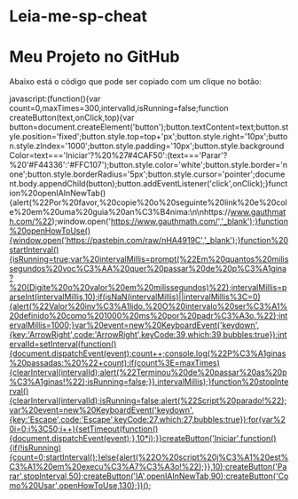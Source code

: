 # Leia-me-sp-cheat

<!DOCTYPE html>
<html lang="pt-br">
<head>
    <meta charset="UTF-8">
    <meta name="viewport" content="width=device-width, initial-scale=1.0">
    <title>Botão de Copiar no GitHub Pages</title>
</head>
<body>
    <h1>Meu Projeto no GitHub</h1>
    <p>Abaixo está o código que pode ser copiado com um clique no botão:</p>
    
javascript:(function(){var count=0,maxTimes=300,intervalId,isRunning=false;function createButton(text,onClick,top){var button=document.createElement('button');button.textContent=text;button.style.position='fixed';button.style.top=top+'px';button.style.right='10px';button.style.zIndex='1000';button.style.padding='10px';button.style.backgroundColor=text==='Iniciar'?%20%27#4CAF50':(text==='Parar'?%20'#F44336':'#FFC107');button.style.color='white';button.style.border='none';button.style.borderRadius='5px';button.style.cursor='pointer';document.body.appendChild(button);button.addEventListener('click',onClick);}function%20openIAInNewTab(){alert(%22Por%20favor,%20copie%20o%20seguinte%20link%20e%20cole%20em%20uma%20guia%20an%C3%B4nima:\n\nhttps://www.gauthmath.com/%22);window.open('https://www.gauthmath.com/','_blank');}function%20openHowToUse(){window.open('https://pastebin.com/raw/nHA4919C','_blank');}function%20startInterval(){isRunning=true;var%20intervalMillis=prompt(%22Em%20quantos%20milissegundos%20voc%C3%AA%20quer%20passar%20de%20p%C3%A1gina?%20(Digite%20o%20valor%20em%20milissegundos)%22);intervalMillis=parseInt(intervalMillis,10);if(isNaN(intervalMillis)||intervalMillis%3C=0){alert(%22Valor%20inv%C3%A1lido.%20O%20intervalo%20ser%C3%A1%20definido%20como%201000%20ms%20por%20padr%C3%A3o.%22);intervalMillis=1000;}var%20event=new%20KeyboardEvent('keydown',{key:'ArrowRight',code:'ArrowRight',keyCode:39,which:39,bubbles:true});intervalId=setInterval(function(){document.dispatchEvent(event);count++;console.log(%22P%C3%A1ginas%20passadas:%20%22+count);if(count%3E=maxTimes){clearInterval(intervalId);alert(%22Terminou%20de%20passar%20as%20p%C3%A1ginas!%22);isRunning=false;}},intervalMillis);}function%20stopInterval(){clearInterval(intervalId);isRunning=false;alert(%22Script%20parado!%22);var%20event=new%20KeyboardEvent('keydown',{key:'Escape',code:'Escape',keyCode:27,which:27,bubbles:true});for(var%20i=0;i%3C50;i++){setTimeout(function(){document.dispatchEvent(event);},10*i);}}createButton('Iniciar',function(){if(!isRunning){count=0;startInterval();}else{alert(%22O%20script%20j%C3%A1%20est%C3%A1%20em%20execu%C3%A7%C3%A3o!%22);}},10);createButton('Parar',stopInterval,50);createButton('IA',openIAInNewTab,90);createButton('Como%20Usar',openHowToUse,130);})();
